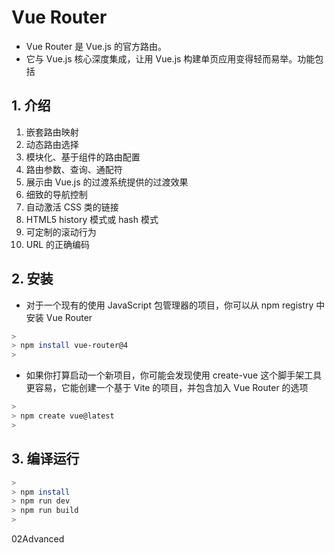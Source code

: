 

# Vue Router

- Vue Router 是 Vue.js 的官方路由。
- 它与 Vue.js 核心深度集成，让用 Vue.js 构建单页应用变得轻而易举。功能包括

## 1. 介绍

01. 嵌套路由映射
02. 动态路由选择
03. 模块化、基于组件的路由配置
04. 路由参数、查询、通配符
05. 展示由 Vue.js 的过渡系统提供的过渡效果
06. 细致的导航控制
07. 自动激活 CSS 类的链接
08. HTML5 history 模式或 hash 模式
09. 可定制的滚动行为
10. URL 的正确编码

## 2. 安装

- 对于一个现有的使用 JavaScript 包管理器的项目，你可以从 npm registry 中安装 Vue Router

```bash
>
> npm install vue-router@4
>
```

- 如果你打算启动一个新项目，你可能会发现使用 create-vue 这个脚手架工具更容易，它能创建一个基于 Vite 的项目，并包含加入 Vue Router 的选项

```bash
>
> npm create vue@latest
>
```

## 3. 编译运行

```bash
>
> npm install
> npm run dev
> npm run build
>
```


02Advanced